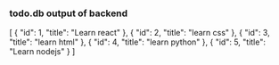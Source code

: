 ### todo.db output of backend
[
  {
    "id": 1,
    "title": "Learn react"
  },
  {
    "id": 2,
    "title": "learn css"
  },
  {
    "id": 3,
    "title": "learn html"
  },
  {
    "id": 4,
    "title": "learn python"
  },
  {
    "id": 5,
    "title": "Learn nodejs"
  }
]
